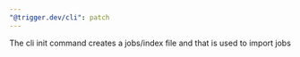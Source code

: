 ```yaml
---
"@trigger.dev/cli": patch
---
```


The cli init command creates a jobs/index file and that is used to import jobs
